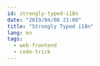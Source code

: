 ```yaml
---
id: strongly-typed-i18n
date: "2019/04/08 21:00"
title: "Strongly Typed i18n"
lang: en
tags:
  - web-frontend
  - code-trick
---
```


